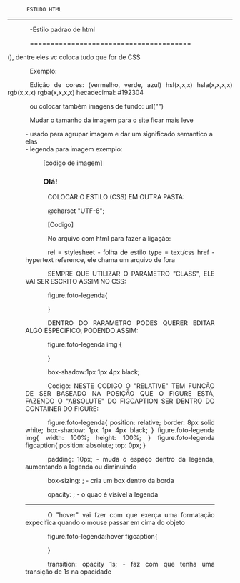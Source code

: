          ESTUDO HTML
-------------------------------------
-Estilo padrao de html

=======================================
<DOCTYPE html>
<html lang = "pt-br">
    <head>
        <meta charset = "UTF-8">
        <meta name="viewport" content="width-device-width; initial-scale=1.0">
    </head>
<body>



</body>
</html>
()<style> : usada por conta do css para alterar o visual do site(posto entre o head) 
()font-family : altera do tipo do texto ou fonte
()font-size : altera o tamanho do texto
()color : altera a cor do texto
()text-shadow (deslocamento lateral) [tamanho em pixel] (deslocamento vertical)[tamanho em pixel] (espalhamento da sombra)[tamanho em pixel] [cor] : coloca uma sombra na escrita
=========================
<div> divisoria para facilitar a edicao no css
<hgroup> agrupa textos
<img src =""> inserir imagem
<header> cabecalho (outra div)

==============
<br> - quebra de linha
&nbsp - espaco sem quebra
<p> texto ou paragrafo
<wbr/> quebra de palavra
&shy; soft hyphen

===================
    SIMBOLOS

&lt; <
&gt; >
&le; <=
&ge; >=

-----------

&pound;
&yen;
&euro;

-------------

&copy;
&reg;
&trade;

---------

&permil; /1000
&sum;
&infin;
&times;
&plusmn;
&oplus;
&radic;
&ne;

------------

&delta; &Delta;
&lambda;
&omega;
&phi;

-----------

&larr;
&rarr; &Rarr;
&uarr;
&darr;
&harr;

----------

&spades;
&clubs;
&hearts;
&diams;


formatações:

<pre> todos os espaços e enters serão considerados
<code> codigo - formata como em fonte de codigo
<sub> subescrito - escreve embaixo
<sup> supreescrito -  como se fosse elevado 
<b> bold - coloca em negrito as palavras
<i> italico - coloca em italico as palavras
<em> enfase - parecido com o italico
<u> underline - sublinha
<del> risca - risca a palavra por cima
<span> usada para formatar pequenos trechos de texto, podendo assim fazer <span style = "text-decoration: underline;"> ou overline, line-through e o none
<span style = "font-weight: normal;"> ou bold, bolder ou colocar um valor entre 100-900
Ter edições em separações de titulos, h1, como por exemplo:
<h2 style = "text-align: center;"> ou left ou right
<p style = "text-align: justify; text indent: 50px;> - coloca o paragrafo direito


Para faazer isso de mandeira global, basta colocar em "head" o <style></style>, dentre eles vc coloca tudo que for de CSS

Exemplo: 
    <style>
            p{
                text-align: justify;
                text-indent: 50px;
            }
        </style>

Edição de cores:
(vermelho, verde, azul)
hsl(x,x,x)
hsla(x,x,x,x)
rgb(x,x,x)
rgba(x,x,x,x)
hecadecimal: #192304

ou colocar também imagens de fundo:
url("")


Mudar o tamanho da imagem para o site ficar mais leve

<figure> - usado para agrupar imagem e dar um significado semantico a elas
<figcaption> - legenda para imagem
exemplo:

<figure>
        [codigo de imagem]
    <figcaption>
        <h3>Olá!</h3>
    </figcaption>
</figure>


COLOCAR O ESTILO (CSS) EM OUTRA PASTA: 

@charset "UTF-8";

[Codigo]

No arquivo com html para fazer a ligação:

rel = stylesheet - folha de estilo
type = text/css
href - hypertext reference, ele chama um arquivo de fora

<link rel="stylesheet" type="text/css" href="_css/estilo.css">


SEMPRE QUE UTILIZAR O PARAMETRO "CLASS", ELE VAI SER ESCRITO ASSIM NO CSS:

figure.foto-legenda{

}

DENTRO DO PARAMETRO PODES QUERER EDITAR ALGO ESPECIFICO, PODENDO ASSIM: 

figure.foto-legenda img {

}

box-shadow:1px 1px 4px black;


Codigo:
NESTE CODIGO O "RELATIVE" TEM FUNÇÃO DE SER BASEADO NA POSIÇÃO QUE O FIGURE ESTÁ, FAZENDO O "ABSOLUTE" DO FIGCAPTION SER DENTRO DO CONTAINER DO FIGURE:


figure.foto-legenda{
    position: relative;
    border: 8px solid white;
    box-shadow: 1px 1px 4px black;
}
figure.foto-legenda img{
    width: 100%;
    height: 100%;
}
figure.foto-legenda figcaption{
    position: absolute;
    top: 0px;
}

padding: 10px; - muda o espaço dentro da legenda, aumentando a legenda ou diminuindo

box-sizing: ; - cria um box dentro da borda

opacity: ; - o quao é visível a legenda


----------------------------------
O "hover" vai fzer com que exerça uma formatação expecifica quando o mouse passar em cima do objeto


figure.foto-legenda:hover figcaption{

}

transition: opacity 1s; - faz com que tenha uma transição de 1s na opacidade